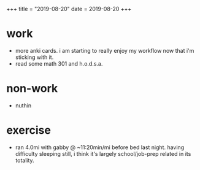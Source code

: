 +++
title = "2019-08-20"
date = 2019-08-20
+++

# work
- more anki cards. i am starting to really enjoy my workflow now that i'm sticking with it.
- read some math 301 and h.o.d.s.a.

# non-work
- nuthin

# exercise
- ran 4.0mi with gabby @ ~11:20min/mi before bed last night. having difficulty
  sleeping still, i think it's largely school/job-prep related in its totality.
